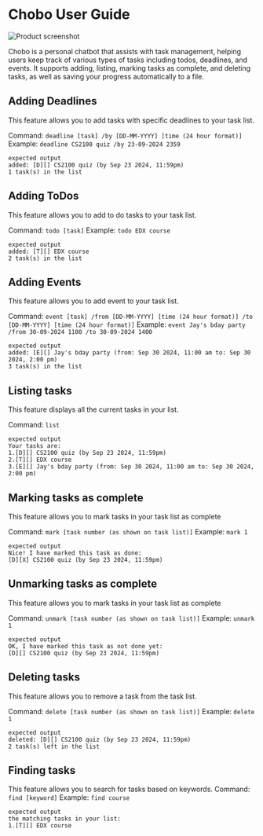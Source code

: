 # Chobo User Guide


![Product screenshot](https://tohjh.github.io/ip/Ui.png)

Chobo is a personal chatbot that assists with task management, helping users keep track of various types of tasks including todos, deadlines, and events. It supports adding, listing, marking tasks as complete, and deleting tasks, as well as saving your progress automatically to a file.


## Adding Deadlines

This feature allows you to add tasks with specific deadlines to your task list.

Command: `deadline [task] /by [DD-MM-YYYY] [time (24 hour format)]`
Example: `deadline CS2100 quiz /by 23-09-2024 2359`

```
expected output
added: [D][] CS2100 quiz (by Sep 23 2024, 11:59pm)
1 task(s) in the list
```

## Adding ToDos

This feature allows you to add to do tasks to your task list.

Command: `todo [task]`
Example: `todo EDX course`

```
expected output
added: [T][] EDX course
2 task(s) in the list
```


## Adding Events

This feature allows you to add event to your task list.

Command: `event [task] /from [DD-MM-YYYY] [time (24 hour format)] /to [DD-MM-YYYY] [time (24 hour format)]`
Example: `event Jay's bday party /from 30-09-2024 1100 /to 30-09-2024 1400`

```
expected output
added: [E][] Jay's bday party (from: Sep 30 2024, 11:00 am to: Sep 30 2024, 2:00 pm)
3 task(s) in the list
```

## Listing tasks

This feature displays all the current tasks in your list.

Command: `list`

```
expected output
Your tasks are:
1.[D][] CS2100 quiz (by Sep 23 2024, 11:59pm)
2.[T][] EDX course
3.[E][] Jay's bday party (from: Sep 30 2024, 11:00 am to: Sep 30 2024, 2:00 pm)
```

## Marking tasks as complete

This feature allows you to mark tasks in your task list as complete

Command: `mark [task number (as shown on task list)]`
Example: `mark 1`

```
expected output
Nice! I have marked this task as done:
[D][X] CS2100 quiz (by Sep 23 2024, 11:59pm)
```

## Unmarking tasks as complete

This feature allows you to mark tasks in your task list as complete

Command: `unmark [task number (as shown on task list)]`
Example: `unmark 1`

```
expected output
OK, I have marked this task as not done yet:
[D][] CS2100 quiz (by Sep 23 2024, 11:59pm)
```

## Deleting tasks

This feature allows you to remove a task from the task list.

Command: `delete [task number (as shown on task list)]`
Example: `delete 1`

```
expected output
deleted: [D][] CS2100 quiz (by Sep 23 2024, 11:59pm)
2 task(s) left in the list
```

## Finding tasks

This feature allows you to search for tasks based on keywords.
Command: `find [keyword]`
Example: `find course`
```
expected output
the matching tasks in your list:
1.[T][] EDX course
```